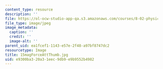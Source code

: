```yaml
---
content_type: resource
description: ''
file: https://ol-ocw-studio-app-qa.s3.amazonaws.com/courses/8-02-physics-ii-electricity-and-magnetism-spring-2007/e9300ba320a31eec9db9e9b9552b4982_15magForceAttThumb.jpg
file_type: image/jpeg
image_metadata:
  caption: ''
  credit: ''
  image-alt: ''
parent_uid: ea1fcef1-1143-e57e-2f48-a97bf8747dc2
resourcetype: Image
title: 15magForceAttThumb.jpg
uid: e9300ba3-20a3-1eec-9db9-e9b9552b4982
---
```

